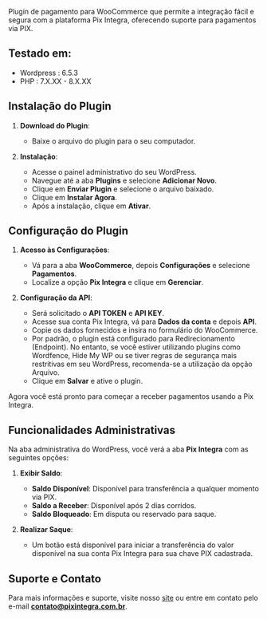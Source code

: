 Plugin de pagamento para WooCommerce que permite a integração fácil e segura com a plataforma Pix Integra, oferecendo suporte para pagamentos via PIX.

## Testado em:

- Wordpress : 6.5.3
- PHP : 7.X.XX - 8.X.XX

## Instalação do Plugin

1. **Download do Plugin**:
   - Baixe o arquivo do plugin para o seu computador.

2. **Instalação**:
   - Acesse o painel administrativo do seu WordPress.
   - Navegue até a aba **Plugins** e selecione **Adicionar Novo**.
   - Clique em **Enviar Plugin** e selecione o arquivo baixado.
   - Clique em **Instalar Agora**.
   - Após a instalação, clique em **Ativar**.

## Configuração do Plugin

1. **Acesso às Configurações**:
   - Vá para a aba **WooCommerce**, depois **Configurações** e selecione **Pagamentos**.
   - Localize a opção **Pix Integra** e clique em **Gerenciar**.

2. **Configuração da API**:
   - Será solicitado o **API TOKEN** e **API KEY**.
   - Acesse sua conta Pix Integra, vá para **Dados da conta** e depois **API**.
   - Copie os dados fornecidos e insira no formulário do WooCommerce.
   - Por padrão, o plugin está configurado para Redirecionamento (Endpoint). No entanto, se você estiver utilizando plugins como Wordfence, Hide My WP ou se tiver regras de segurança mais restritivas em seu WordPress, recomenda-se a utilização da opção Arquivo.
   - Clique em **Salvar** e ative o plugin.

Agora você está pronto para começar a receber pagamentos usando a Pix Integra.

## Funcionalidades Administrativas

Na aba administrativa do WordPress, você verá a aba **Pix Integra** com as seguintes opções:

1. **Exibir Saldo**:
   - **Saldo Disponível**: Disponível para transferência a qualquer momento via PIX.
   - **Saldo a Receber**: Disponível após 2 dias corridos.
   - **Saldo Bloqueado**: Em disputa ou reservado para saque.

2. **Realizar Saque**:
   - Um botão está disponível para iniciar a transferência do valor disponível na sua conta Pix Integra para sua chave PIX cadastrada.

## Suporte e Contato

Para mais informações e suporte, visite nosso [site](https://pixintegra.com.br/) ou entre em contato pelo e-mail **contato@pixintegra.com.br**.
